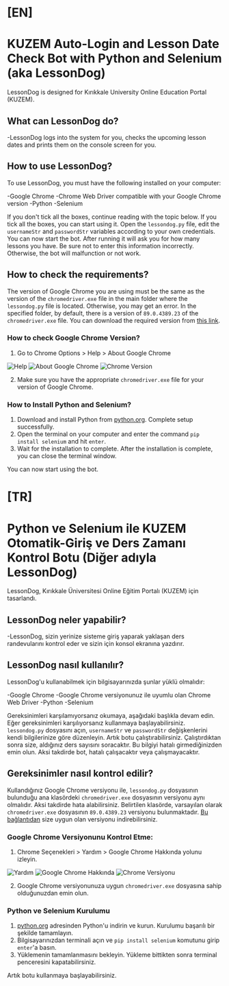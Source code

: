 # [EN]
# KUZEM Auto-Login and Lesson Date Check Bot with Python and Selenium (aka LessonDog)

LessonDog is designed for Kırıkkale University Online Education Portal (KUZEM).

## What can LessonDog do?

-LessonDog logs into the system for you, checks the upcoming lesson dates and prints them on the console screen for you.

## How to use LessonDog?

To use LessonDog, you must have the following installed on your computer:

-Google Chrome
-Chrome Web Driver compatible with your Google Chrome version
-Python
-Selenium

If you don't tick all the boxes, continue reading with the topic below. If you tick all the boxes, you can start using it. Open the `lessondog.py` file, edit the `usernameStr` and `passwordStr` variables according to your own credentials. You can now start the bot. After running it will ask you for how many lessons you have. Be sure not to enter this information incorrectly. Otherwise, the bot will malfunction or not work.

## How to check the requirements?

The version of Google Chrome you are using must be the same as the version of the `chromedriver.exe` file in the main folder where the `lessondog.py` file is located. Otherwise, you may get an error. In the specified folder, by default, there is a version of `89.0.4389.23` of the `chromedriver.exe` file. You can download the required version from [this link](https://sites.google.com/a/chromium.org/chromedriver/downloads).

### How to check Google Chrome Version?

1. Go to Chrome Options > Help > About Google Chrome

![Help](https://i.ibb.co/8cW5ZwK/image.png "Help")
![About Google Chrome](https://i.ibb.co/yWz5Wbf/image.png "About Google Chrome")
![Chrome Version](https://i.ibb.co/PxmgY8d/image.png "Chrome Version")

2. Make sure you have the appropriate `chromedriver.exe` file for your version of Google Chrome.

### How to Install Python and Selenium?

1. Download and install Python from [python.org](python.org). Complete setup successfully.
2. Open the terminal on your computer and enter the command `pip install selenium` and hit `enter`.
3. Wait for the installation to complete. After the installation is complete, you can close the terminal window.

You can now start using the bot.



# [TR]
# Python ve Selenium ile KUZEM Otomatik-Giriş ve Ders Zamanı Kontrol Botu (Diğer adıyla LessonDog)

LessonDog, Kırıkkale Üniversitesi Online Eğitim Portalı (KUZEM) için tasarlandı.

## LessonDog neler yapabilir?

-LessonDog, sizin yerinize sisteme giriş yaparak yaklaşan ders randevularını kontrol eder ve sizin için konsol ekranına yazdırır.

## LessonDog nasıl kullanılır?

LessonDog'u kullanabilmek için bilgisayarınızda şunlar yüklü olmalıdır:

-Google Chrome
-Google Chrome versiyonunuz ile uyumlu olan Chrome Web Driver
-Python
-Selenium

Gereksinimleri karşılamıyorsanız okumaya, aşağıdaki başlıkla devam edin. Eğer gereksinimleri karşılıyorsanız kullanmaya başlayabilirsiniz. `lessondog.py` dosyasını açın, `usernameStr` ve `passwordStr` değişkenlerini kendi bilgilerinize göre düzenleyin. Artık botu çalıştırabilirsiniz. Çalıştırdıktan sonra size, aldığınız ders sayısını soracaktır. Bu bilgiyi hatalı girmediğinizden emin olun. Aksi takdirde bot, hatalı çalışacaktır veya çalışmayacaktır.

## Gereksinimler nasıl kontrol edilir?

Kullandığınız Google Chrome versiyonu ile, `lessondog.py` dosyasının bulunduğu ana klasördeki `chromedriver.exe` dosyasının versiyonu aynı olmalıdır. Aksi takdirde hata alabilirsiniz. Belirtilen klasörde, varsayılan olarak `chromedriver.exe` dosyasının `89.0.4389.23` versiyonu bulunmaktadır. [Bu bağlantıdan](https://sites.google.com/a/chromium.org/chromedriver/downloads) size uygun olan versiyonu indirebilirsiniz.

### Google Chrome Versiyonunu Kontrol Etme:

1. Chrome Seçenekleri > Yardım > Google Chrome Hakkında yolunu izleyin.

![Yardım](https://i.ibb.co/8cW5ZwK/image.png "Yardım")
![Google Chrome Hakkında](https://i.ibb.co/yWz5Wbf/image.png "Google Chrome Hakkında")
![Chrome Versiyonu](https://i.ibb.co/PxmgY8d/image.png "Chrome Versiyonu")

2. Google Chrome versiyonunuza uygun `chromedriver.exe` dosyasına sahip olduğunuzdan emin olun.

### Python ve Selenium Kurulumu

1. [python.org](python.org) adresinden Python'u indirin ve kurun. Kurulumu başarılı bir şekilde tamamlayın.
2. Bilgisayarınızdan terminali açın ve `pip install selenium` komutunu girip `enter`'a basın.
3. Yüklemenin tamamlanmasını bekleyin. Yükleme bittikten sonra terminal penceresini kapatabilirsiniz.

Artık botu kullanmaya başlayabilirsiniz.